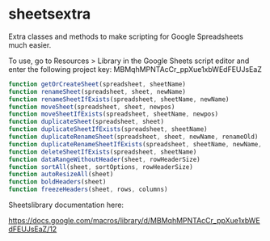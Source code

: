 # sheetsextra
Extra classes and methods to make scripting for Google Spreadsheets much easier.

To use, go to Resources > Library in the Google Sheets script editor and enter the following project key: MBMqhMPNTAcCr_ppXue1xbWEdFEUJsEaZ

```javascript
function getOrCreateSheet(spreadsheet, sheetName)
function renameSheet(spreadsheet, sheet, newName)
function renameSheetIfExists(spreadsheet, sheetName, newName)
function moveSheet(spreadsheet, sheet, newpos)
function moveSheetIfExists(spreadsheet, sheetName, newpos)
function duplicateSheet(spreadsheet, sheet)
function duplicateSheetIfExists(spreadsheet, sheetName)
function duplicateRenameSheet(spreadsheet, sheet, newName, renameOld)
function duplicateRenameSheetIfExists(spreadsheet, sheetName, newName, renameOld)
function deleteSheetIfExists(spreadsheet, sheetName)
function dataRangeWithoutHeader(sheet, rowHeaderSize)
function sortAll(sheet, sortOptions, rowHeaderSize)
function autoResizeAll(sheet)
function boldHeaders(sheet)
function freezeHeaders(sheet, rows, columns)

```

Sheetslibrary documentation here:

https://docs.google.com/macros/library/d/MBMqhMPNTAcCr_ppXue1xbWEdFEUJsEaZ/12
